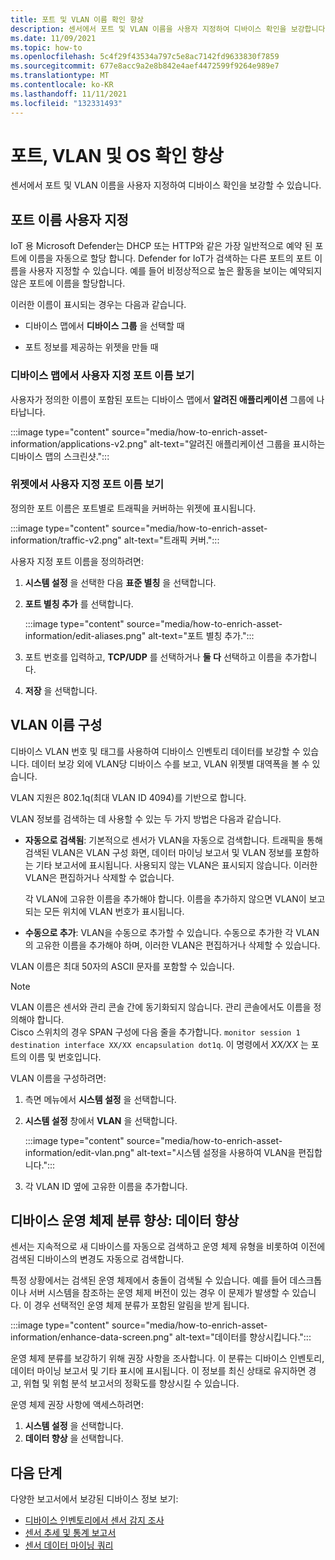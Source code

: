 ```yaml
---
title: 포트 및 VLAN 이름 확인 향상
description: 센서에서 포트 및 VLAN 이름을 사용자 지정하여 디바이스 확인을 보강합니다.
ms.date: 11/09/2021
ms.topic: how-to
ms.openlocfilehash: 5c4f29f43534a797c5e8ac7142fd9633830f7859
ms.sourcegitcommit: 677e8acc9a2e8b842e4aef4472599f9264e989e7
ms.translationtype: MT
ms.contentlocale: ko-KR
ms.lasthandoff: 11/11/2021
ms.locfileid: "132331493"
---
```

# <a name="enhance-port-vlan-and-os-resolution"></a>포트, VLAN 및 OS 확인 향상

센서에서 포트 및 VLAN 이름을 사용자 지정하여 디바이스 확인을 보강할 수 있습니다.

## <a name="customize-port-names"></a>포트 이름 사용자 지정

IoT 용 Microsoft Defender는 DHCP 또는 HTTP와 같은 가장 일반적으로 예약 된 포트에 이름을 자동으로 할당 합니다. Defender for IoT가 검색하는 다른 포트의 포트 이름을 사용자 지정할 수 있습니다. 예를 들어 비정상적으로 높은 활동을 보이는 예약되지 않은 포트에 이름을 할당합니다.

이러한 이름이 표시되는 경우는 다음과 같습니다.

  - 디바이스 맵에서 **디바이스 그룹** 을 선택할 때

  - 포트 정보를 제공하는 위젯을 만들 때

### <a name="view-custom-port-names-in-the-device-map"></a>디바이스 맵에서 사용자 지정 포트 이름 보기

사용자가 정의한 이름이 포함된 포트는 디바이스 맵에서 **알려진 애플리케이션** 그룹에 나타납니다.

:::image type="content" source="media/how-to-enrich-asset-information/applications-v2.png" alt-text="알려진 애플리케이션 그룹을 표시하는 디바이스 맵의 스크린샷.":::

### <a name="view-custom-port-names-in-widgets"></a>위젯에서 사용자 지정 포트 이름 보기

정의한 포트 이름은 포트별로 트래픽을 커버하는 위젯에 표시됩니다.

:::image type="content" source="media/how-to-enrich-asset-information/traffic-v2.png" alt-text="트래픽 커버.":::

사용자 지정 포트 이름을 정의하려면:

1. **시스템 설정** 을 선택한 다음 **표준 별칭** 을 선택합니다.

2. **포트 별칭 추가** 를 선택합니다.

    :::image type="content" source="media/how-to-enrich-asset-information/edit-aliases.png" alt-text="포트 별칭 추가.":::

3. 포트 번호를 입력하고, **TCP/UDP** 를 선택하거나 **둘 다** 선택하고 이름을 추가합니다.

4. **저장** 을 선택합니다.

## <a name="configure-vlan-names"></a>VLAN 이름 구성

디바이스 VLAN 번호 및 태그를 사용하여 디바이스 인벤토리 데이터를 보강할 수 있습니다. 데이터 보강 외에 VLAN당 디바이스 수를 보고, VLAN 위젯별 대역폭을 볼 수 있습니다.

VLAN 지원은 802.1q(최대 VLAN ID 4094)를 기반으로 합니다.

VLAN 정보를 검색하는 데 사용할 수 있는 두 가지 방법은 다음과 같습니다.

- **자동으로 검색됨**: 기본적으로 센서가 VLAN을 자동으로 검색합니다. 트래픽을 통해 검색된 VLAN은 VLAN 구성 화면, 데이터 마이닝 보고서 및 VLAN 정보를 포함하는 기타 보고서에 표시됩니다. 사용되지 않는 VLAN은 표시되지 않습니다. 이러한 VLAN은 편집하거나 삭제할 수 없습니다. 

  각 VLAN에 고유한 이름을 추가해야 합니다. 이름을 추가하지 않으면 VLAN이 보고되는 모든 위치에 VLAN 번호가 표시됩니다.

- **수동으로 추가**: VLAN을 수동으로 추가할 수 있습니다. 수동으로 추가한 각 VLAN의 고유한 이름을 추가해야 하며, 이러한 VLAN은 편집하거나 삭제할 수 있습니다.

VLAN 이름은 최대 50자의 ASCII 문자를 포함할 수 있습니다.

> [!NOTE]
> VLAN 이름은 센서와 관리 콘솔 간에 동기화되지 않습니다. 관리 콘솔에서도 이름을 정의해야 합니다.  
Cisco 스위치의 경우 SPAN 구성에 다음 줄을 추가합니다. `monitor session 1 destination interface XX/XX encapsulation dot1q`. 이 명령에서 *XX/XX* 는 포트의 이름 및 번호입니다.

VLAN 이름을 구성하려면:

1. 측면 메뉴에서 **시스템 설정** 을 선택합니다.

2. **시스템 설정** 창에서 **VLAN** 을 선택합니다.

    :::image type="content" source="media/how-to-enrich-asset-information/edit-vlan.png" alt-text="시스템 설정을 사용하여 VLAN을 편집합니다.":::

3. 각 VLAN ID 옆에 고유한 이름을 추가합니다.

## <a name="improve-device-operating-system-classification-data-enhancement"></a>디바이스 운영 체제 분류 향상: 데이터 향상

센서는 지속적으로 새 디바이스를 자동으로 검색하고 운영 체제 유형을 비롯하여 이전에 검색된 디바이스의 변경도 자동으로 검색합니다.

특정 상황에서는 검색된 운영 체제에서 충돌이 검색될 수 있습니다. 예를 들어 데스크톱이나 서버 시스템을 참조하는 운영 체제 버전이 있는 경우 이 문제가 발생할 수 있습니다. 이 경우 선택적인 운영 체제 분류가 포함된 알림을 받게 됩니다.

:::image type="content" source="media/how-to-enrich-asset-information/enhance-data-screen.png" alt-text="데이터를 향상시킵니다.":::

운영 체제 분류를 보강하기 위해 권장 사항을 조사합니다. 이 분류는 디바이스 인벤토리, 데이터 마이닝 보고서 및 기타 표시에 표시됩니다. 이 정보를 최신 상태로 유지하면 경고, 위협 및 위험 분석 보고서의 정확도를 향상시킬 수 있습니다.

운영 체제 권장 사항에 액세스하려면:

1. **시스템 설정** 을 선택합니다.
1. **데이터 향상** 을 선택합니다.

## <a name="next-steps"></a>다음 단계

다양한 보고서에서 보강된 디바이스 정보 보기:

- [디바이스 인벤토리에서 센서 감지 조사](how-to-investigate-sensor-detections-in-a-device-inventory.md)
- [센서 추세 및 통계 보고서](how-to-create-trends-and-statistics-reports.md)
- [센서 데이터 마이닝 쿼리](how-to-create-data-mining-queries.md)

